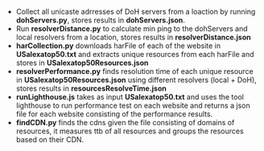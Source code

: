 - Collect all unicaste adrresses of DoH servers from a loaction by running **dohServers.py**, stores results in **dohServers.json**.
- Run **resolverDistance.py** to calculate min ping to the dohServers and local resolvers from a location, stores results in **resolverDistance.json**
- **harCollection.py** downloads harFile of each of the website in **USalexatop50.txt** and extracts unique resources from each harFile and stores in **USalexatop50Resources.json**
- **resolverPerformance.py** finds resolution time of each unique resource in **USalexatop50Resources.json** using different resolvers (local + DoH), stores results in **resourcesResolveTime.json**
- **runLighthouse.js** takes as input **USalexatop50.txt** and uses the tool lighthouse to run performance test on each website and returns a json file for each website consisting of the performance results.
- **findCDN.py** finds the cdns given the file consisting of domains of resources, it measures ttb of all resources and groups the resources based on their CDN.
